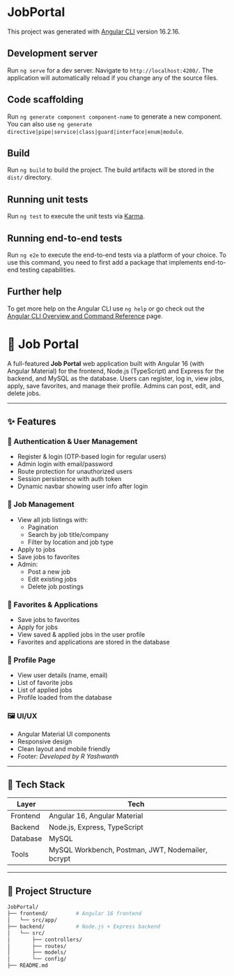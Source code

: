 # JobPortal

This project was generated with [Angular CLI](https://github.com/angular/angular-cli) version 16.2.16.

## Development server

Run `ng serve` for a dev server. Navigate to `http://localhost:4200/`. The application will automatically reload if you change any of the source files.

## Code scaffolding

Run `ng generate component component-name` to generate a new component. You can also use `ng generate directive|pipe|service|class|guard|interface|enum|module`.

## Build

Run `ng build` to build the project. The build artifacts will be stored in the `dist/` directory.

## Running unit tests

Run `ng test` to execute the unit tests via [Karma](https://karma-runner.github.io).

## Running end-to-end tests

Run `ng e2e` to execute the end-to-end tests via a platform of your choice. To use this command, you need to first add a package that implements end-to-end testing capabilities.

## Further help

To get more help on the Angular CLI use `ng help` or go check out the [Angular CLI Overview and Command Reference](https://angular.io/cli) page.
# 💼 Job Portal

A full-featured **Job Portal** web application built with Angular 16 (with Angular Material) for the frontend, Node.js (TypeScript) and Express for the backend, and MySQL as the database. Users can register, log in, view jobs, apply, save favorites, and manage their profile. Admins can post, edit, and delete jobs.

---

## ✨ Features

### 👤 Authentication & User Management
- Register & login (OTP-based login for regular users)
- Admin login with email/password
- Route protection for unauthorized users
- Session persistence with auth token
- Dynamic navbar showing user info after login

### 📄 Job Management
- View all job listings with:
  - Pagination
  - Search by job title/company
  - Filter by location and job type
- Apply to jobs
- Save jobs to favorites
- Admin:
  - Post a new job
  - Edit existing jobs
  - Delete job postings

### 🔖 Favorites & Applications
- Save jobs to favorites
- Apply for jobs
- View saved & applied jobs in the user profile
- Favorites and applications are stored in the database

### 🧾 Profile Page
- View user details (name, email)
- List of favorite jobs
- List of applied jobs
- Profile loaded from the database

### 🖼️ UI/UX
- Angular Material UI components
- Responsive design
- Clean layout and mobile friendly
- Footer: _Developed by R Yashwanth_

---

## 🔧 Tech Stack

| Layer      | Tech                           |
|------------|--------------------------------|
| Frontend   | Angular 16, Angular Material   |
| Backend    | Node.js, Express, TypeScript   |
| Database   | MySQL                          |
| Tools      | MySQL Workbench, Postman, JWT, Nodemailer, bcrypt |

---

## 📂 Project Structure

```bash
JobPortal/
├── frontend/         # Angular 16 frontend
│   └── src/app/
├── backend/          # Node.js + Express backend
│   └── src/
│       ├── controllers/
│       ├── routes/
│       ├── models/
│       └── config/
├── README.md
